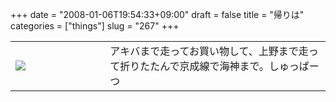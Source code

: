 +++
date = "2008-01-06T19:54:33+09:00"
draft = false
title = "帰りは"
categories = ["things"]
slug = "267"
+++


<table width="100%">
<tr>
<td valign="middle" width="30%"><a href="http://keruru.net/images/4780b369936ff-080106-194450.jpg" rel="lightbox"><img src="http://keruru.net/images/4780b369936ff-thumb_080106-194450.jpg" border="0" /></a></td>
<td valign="middle" width="70%">アキバまで走ってお買い物して、上野まで走って折りたたんで京成線で海神まで。しゅっぱーつ</td>
</tr>
</table>
